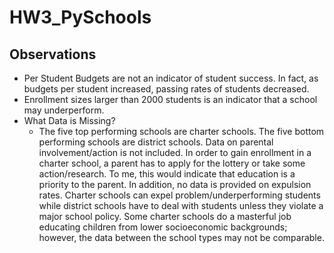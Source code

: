 # HW3_PySchools
## Observations

- Per Student Budgets are not an indicator of student success.  In fact, as budgets per student increased, passing rates of students 
  decreased.
- Enrollment sizes larger than 2000 students is an indicator that a school may underperform.
- What Data is Missing?
  - The five top performing schools are charter schools.  The five bottom performing schools are district schools.  Data on parental        involvement/action is not included.  In order to gain enrollment in a charter school, a parent has to apply for the lottery or take some action/research.  To me, this would indicate that education is a priority to the parent.  In addition, no data is provided on expulsion rates.  Charter schools can expel problem/underperforming students while district schools have to deal with students unless they violate a major school policy.  Some charter schools do a masterful job educating children from lower socioeconomic backgrounds; however, the data between the school types may not be comparable. 
